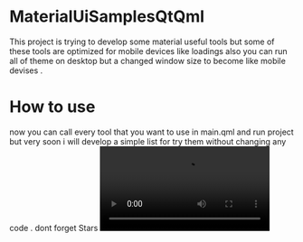 # MaterialUiSamplesQtQml
This project is trying to develop some material useful tools but some of these tools are optimized for mobile devices like loadings also you can run all of theme on desktop but a changed window size to become like mobile devises .


# How to use
now  you can call every tool that you want to use in main.qml and run project but very soon i will develop a simple list for try them without changing any code .
dont forget Stars
![Download showcase video](https://github.com/FONQRI/MaterialUiSamplesQtQml/blob/master/video.mkv "Screenshot ubuntu Gnome with macbuntu theme (^_*)")

